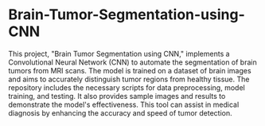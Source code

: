 # Brain-Tumor-Segmentation-using-CNN
This project, "Brain Tumor Segmentation using CNN," implements a Convolutional Neural Network (CNN) to automate the segmentation of brain tumors from MRI scans. The model is trained on a dataset of brain images and aims to accurately distinguish tumor regions from healthy tissue. The repository includes the necessary scripts for data preprocessing, model training, and testing. It also provides sample images and results to demonstrate the model's effectiveness. This tool can assist in medical diagnosis by enhancing the accuracy and speed of tumor detection.
